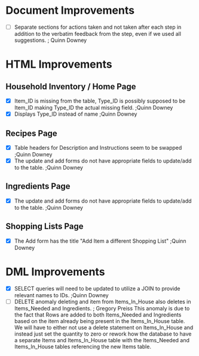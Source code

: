 # Document Improvements
- [ ] Separate sections for actions taken and not taken after each step in addition to the verbatim feedback from the step, even if we used all suggestions. ; Quinn Downey

# HTML Improvements
## Household Inventory / Home Page
- [x] Item_ID is missing from the table, Type_ID is possibly supposed to be Item_ID making Type_ID the actual missing field. ;Quinn Downey
- [x] Displays Type_ID instead of name ;Quinn Downey

## Recipes Page
- [x] Table headers for Description and Instructions seem to be swapped ;Quinn Downey
- [x] The update and add forms do not have appropriate fields to update/add to the table. ;Quinn Downey

## Ingredients Page
- [x] The update and add forms do not have appropriate fields to update/add to the table. ;Quinn Downey

## Shopping Lists Page
- [x] The Add form has the title "Add Item a different Shopping List" ;Quinn Downey

# DML Improvements
- [x] SELECT queries will need to be updated to utilize a JOIN to provide relevant names to IDs. ;Quinn Downey
- [ ] DELETE anomaly deleting and item from Items_In_House also deletes in Items_Needed and Ingredients. ; Gregory Preiss
This anomaly is due to the fact that Rows are added to both Items_Needed and Ingredients based on the item already being present in the Items_In_House table. We will have to either not use a delete statement on Items_In_House and instead just set the quantity to zero or rework how the database to have a separate Items and Items_In_House table with the Items_Needed and Items_In_House tables referencing the new Items table.
